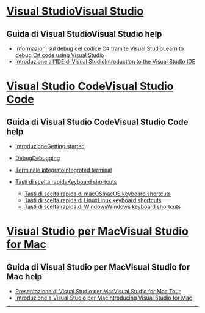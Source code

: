 
<!-- VS -------------------------->
# <a name="visual-studiotabvisual-studio"></a>[<span data-ttu-id="b33e4-101">Visual Studio</span><span class="sxs-lookup"><span data-stu-id="b33e4-101">Visual Studio</span></span>](#tab/visual-studio)

## <a name="visual-studio-help"></a><span data-ttu-id="b33e4-102">Guida di Visual Studio</span><span class="sxs-lookup"><span data-stu-id="b33e4-102">Visual Studio help</span></span>

* [<span data-ttu-id="b33e4-103">Informazioni sul debug del codice C# tramite Visual Studio</span><span class="sxs-lookup"><span data-stu-id="b33e4-103">Learn to debug C# code using Visual Studio</span></span>](https://docs.microsoft.com/en-us/visualstudio/debugger/getting-started-with-the-debugger?view=vs-2017)
* [<span data-ttu-id="b33e4-104">Introduzione all'IDE di Visual Studio</span><span class="sxs-lookup"><span data-stu-id="b33e4-104">Introduction to the Visual Studio IDE</span></span>](https://docs.microsoft.com/en-us/visualstudio/ide/visual-studio-ide?view=vs-2017)

<!-- Code -------------------------->
# <a name="visual-studio-codetabvisual-studio-code"></a>[<span data-ttu-id="b33e4-105">Visual Studio Code</span><span class="sxs-lookup"><span data-stu-id="b33e4-105">Visual Studio Code</span></span>](#tab/visual-studio-code)

## <a name="visual-studio-code-help"></a><span data-ttu-id="b33e4-106">Guida di Visual Studio Code</span><span class="sxs-lookup"><span data-stu-id="b33e4-106">Visual Studio Code help</span></span>

* [<span data-ttu-id="b33e4-107">Introduzione</span><span class="sxs-lookup"><span data-stu-id="b33e4-107">Getting started</span></span>](https://code.visualstudio.com/docs)
* [<span data-ttu-id="b33e4-108">Debug</span><span class="sxs-lookup"><span data-stu-id="b33e4-108">Debugging</span></span>](https://code.visualstudio.com/docs/editor/debugging)
* [<span data-ttu-id="b33e4-109">Terminale integrato</span><span class="sxs-lookup"><span data-stu-id="b33e4-109">Integrated terminal</span></span>](https://code.visualstudio.com/docs/editor/integrated-terminal)
* [<span data-ttu-id="b33e4-110">Tasti di scelta rapida</span><span class="sxs-lookup"><span data-stu-id="b33e4-110">Keyboard shortcuts</span></span>](https://code.visualstudio.com/docs/getstarted/keybindings#_keyboard-shortcuts-reference)

  * [<span data-ttu-id="b33e4-111">Tasti di scelta rapida di macOS</span><span class="sxs-lookup"><span data-stu-id="b33e4-111">macOS keyboard shortcuts</span></span>](https://code.visualstudio.com/shortcuts/keyboard-shortcuts-macos.pdf)
  * [<span data-ttu-id="b33e4-112">Tasti di scelta rapida di Linux</span><span class="sxs-lookup"><span data-stu-id="b33e4-112">Linux keyboard shortcuts</span></span>](https://code.visualstudio.com/shortcuts/keyboard-shortcuts-linux.pdf)
  * [<span data-ttu-id="b33e4-113">Tasti di scelta rapida di Windows</span><span class="sxs-lookup"><span data-stu-id="b33e4-113">Windows keyboard shortcuts</span></span>](https://code.visualstudio.com/shortcuts/keyboard-shortcuts-windows.pdf)

<!-- Mac -------------------------->
# <a name="visual-studio-for-mactabvisual-studio-mac"></a>[<span data-ttu-id="b33e4-114">Visual Studio per Mac</span><span class="sxs-lookup"><span data-stu-id="b33e4-114">Visual Studio for Mac</span></span>](#tab/visual-studio-mac)

## <a name="visual-studio-for-mac-help"></a><span data-ttu-id="b33e4-115">Guida di Visual Studio per Mac</span><span class="sxs-lookup"><span data-stu-id="b33e4-115">Visual Studio for Mac help</span></span>

* [<span data-ttu-id="b33e4-116">Presentazione di Visual Studio per Mac</span><span class="sxs-lookup"><span data-stu-id="b33e4-116">Visual Studio for Mac Tour</span></span>](https://docs.microsoft.com/en-us/visualstudio/mac/ide-tour)
* [<span data-ttu-id="b33e4-117">Introduzione a Visual Studio per Mac</span><span class="sxs-lookup"><span data-stu-id="b33e4-117">Introducing Visual Studio for Mac</span></span>](https://docs.microsoft.com/en-us/visualstudio/mac/)

---  
<!-- End of VS tabs -->